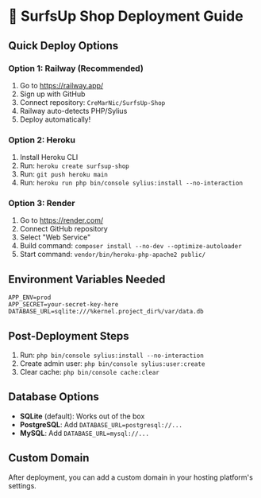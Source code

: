 # 🚀 SurfsUp Shop Deployment Guide

## Quick Deploy Options

### Option 1: Railway (Recommended)
1. Go to https://railway.app/
2. Sign up with GitHub
3. Connect repository: `CreMarNic/SurfsUp-Shop`
4. Railway auto-detects PHP/Sylius
5. Deploy automatically!

### Option 2: Heroku
1. Install Heroku CLI
2. Run: `heroku create surfsup-shop`
3. Run: `git push heroku main`
4. Run: `heroku run php bin/console sylius:install --no-interaction`

### Option 3: Render
1. Go to https://render.com/
2. Connect GitHub repository
3. Select "Web Service"
4. Build command: `composer install --no-dev --optimize-autoloader`
5. Start command: `vendor/bin/heroku-php-apache2 public/`

## Environment Variables Needed

```
APP_ENV=prod
APP_SECRET=your-secret-key-here
DATABASE_URL=sqlite:///%kernel.project_dir%/var/data.db
```

## Post-Deployment Steps

1. Run: `php bin/console sylius:install --no-interaction`
2. Create admin user: `php bin/console sylius:user:create`
3. Clear cache: `php bin/console cache:clear`

## Database Options

- **SQLite** (default): Works out of the box
- **PostgreSQL**: Add `DATABASE_URL=postgresql://...`
- **MySQL**: Add `DATABASE_URL=mysql://...`

## Custom Domain

After deployment, you can add a custom domain in your hosting platform's settings.
